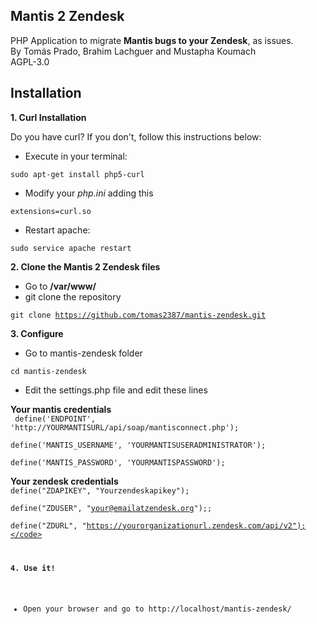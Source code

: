 Mantis 2 Zendesk
-

PHP Application to migrate **Mantis bugs to your Zendesk**, as issues.  
By Tomás Prado, Brahim Lachguer and Mustapha Koumach  
AGPL-3.0  

Installation
-

**1. Curl Installation**

Do you have curl? If you don't, follow this instructions below:

* Execute in your terminal: 

<code>sudo apt-get install php5-curl</code>

* Modify your *php.ini* adding this

<code>extensions=curl.so</code>

* Restart apache:

<code>sudo service apache restart</code>

**2. Clone the Mantis 2 Zendesk files**

* Go to **/var/www/**
* git clone the repository 

<code>git clone https://github.com/tomas2387/mantis-zendesk.git</code>

**3. Configure**

* Go to mantis-zendesk folder

<code>cd mantis-zendesk</code>

* Edit the settings.php file and edit these lines 

****Your mantis credentials****  
<code>
define('ENDPOINT', 'http://YOURMANTISURL/api/soap/mantisconnect.php');  
define('MANTIS_USERNAME', 'YOURMANTISUSERADMINISTRATOR');  
define('MANTIS_PASSWORD', 'YOURMANTISPASSWORD');</code>

****Your zendesk credentials****  
<code>define("ZDAPIKEY", "Yourzendeskapikey");  
define("ZDUSER", "your@emailatzendesk.org");;  
define("ZDURL", "https://yourorganizationurl.zendesk.com/api/v2");</code>  

**4. Use it!**

* Open your browser and go to http://localhost/mantis-zendesk/


